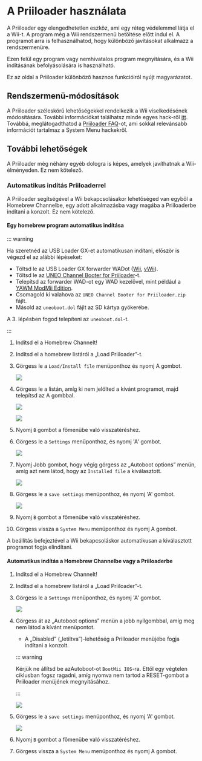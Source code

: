 # A Priiloader használata

A Priiloader egy elengedhetetlen eszköz, ami egy réteg védelemmel látja el a Wii-t. A program még a Wii rendszermenü betöltése előtt indul el. A programot arra is felhasználhatod, hogy különböző javításokat alkalmazz a rendszermenüre.

Ezen felül egy program vagy nemhivatalos program megnyitására, és a Wii indításának befolyásolására is használható.

Ez az oldal a Priiloader különböző hasznos funkcióiról nyújt magyarázatot.

## Rendszermenü-módosítások

A Priiloader széleskörű lehetőségekkel rendelkezik a Wii viselkedésének módosítására. További információkat találhatsz minde egyes hack-ről [itt](https://dacotaco.github.io/priiloader/docs/HACKSLIST.html). Továbbá, meglátogadthatod a [Priiloader FAQ](https://dacotaco.github.io/priiloader/docs/FAQ.html)-ot, ami sokkal relevánsabb információt tartalmaz a System Menu hackekről.

## További lehetőségek

A Priiloader még néhány egyéb dologra is képes, amelyek javíthatnak a Wii-élményeden. Ez nem kötelező.

### Automatikus indítás Priiloaderrel

A Priiloader segítségével a Wii bekapcsolásakor lehetőséged van egyből a Homebrew Channelbe, egy adott alkalmazásba vagy magába a Priiloaderbe indítani a konzolt. Ez nem kötelező.

#### Egy homebrew program automatikus indítása

::: warning

Ha szeretnéd az USB Loader GX-et automatikusan indítani, először is végezd el az alábbi lépéseket:

- Töltsd le az USB Loader GX forwarder WADot ([Wii](https://github.com/wiidev/usbloadergx/raw/updates/USBLoaderGX_forwarder%5BUNEO%5D_Wii.wad), [vWii](https://github.com/wiidev/usbloadergx/raw/updates/USBLoaderGX_forwarder%5BUNEO%5D_vWii.wad)).
- Töltsd le az [UNEO Channel Booter for Priiloader](https://sourceforge.net/projects/usbloadergx/files/Releases/Forwarders%20dols/UNEO%20Channel%20Booter%20for%20Priiloader.zip/download)-t.
- Telepítsd az forwarder WAD-ot egy WAD kezelővel, mint például a [YAWM ModMii Edition](yawmme).
- Csomagold ki valahova az `UNEO Channel Booter for Priiloader.zip` fájlt.
- Másold az `uneoboot.dol` fájlt az SD kártya gyökerébe.

A 3. lépésben fogod telepíteni az `uneoboot.dol`-t.

:::

1. Indítsd el a Homebrew Channelt!

2. Indítsd el a homebrew listáról a „Load Priiloader”-t.

3. Görgess le a `Load/Install file` menüponthoz és nyomj A gombot.

   ![](/images/priiloader/menu_install_file.png)

4. Görgess le a listán, amíg ki nem jelölted a kívánt programot, majd telepítsd az A gombbal.

   ![](/images/priiloader/installing_file.png)

   ![](/images/priiloader/installing_file_ok.png)

5. Nyomj `B` gombot a főmenübe való visszatéréshez.

6. Görgess le a `Settings` menüponthoz, és nyomj 'A' gombot.

   ![](/images/priiloader/menu_settings.png)

7. Nyomj Jobb gombot, hogy végig görgess az „Autoboot options” menün, amíg azt nem látod, hogy az `Installed file` a kiválasztott.

   ![](/images/priiloader/autoboot_installed_file.png)

8. Görgess le a `save settings` menüponthoz, és nyomj 'A' gombot.

   ![](/images/priiloader/settings_save.png)

9. Nyomj `B` gombot a főmenübe való visszatéréshez.

10. Görgess vissza a `System Menu` menüponthoz és nyomj A gombot.

A beállítás befejeztével a Wii bekapcsoláskor automatikusan a kiválasztott programot fogja elindítani.

#### Automatikus indítás a Homebrew Channelbe vagy a Priiloaderbe

1. Indítsd el a Homebrew Channelt!

2. Indítsd el a homebrew listáról a „Load Priiloader”-t.

3. Görgess le a `Settings` menüponthoz, és nyomj 'A' gombot.

   ![](/images/priiloader/menu_settings.png)

4. Görgess át az „Autoboot options” menün a jobb nyílgombbal, amíg meg nem látod a kívánt menüpontot.

   - A „Disabled” („letiltva”)-lehetőség a Priiloader menüjébe fogja indítani a konzolt.

   ::: warning

   Kérjük ne állítsd be azAutoboot-ot `BootMii IOS`-ra. Ettől egy végtelen ciklusban fogsz ragadni, amíg nyomva nem tartod a RESET-gombot a Priiloader menüjének megnyitásához.

   :::

   ![](/images/priiloader/autoboot_disabled.png)

5. Görgess le a `save settings` menüponthoz, és nyomj 'A' gombot.

   ![](/images/priiloader/settings_save.png)

6. Nyomj `B` gombot a főmenübe való visszatéréshez.

7. Görgess vissza a `System Menu` menüponthoz és nyomj A gombot.
